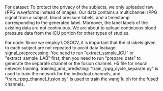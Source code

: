 For dataset:
To protect the privacy of the subjects, we only uploaded raw rPPG waveforms instead of images. 
Our data contains a multichannel rPPG signal from a subject, blood pressure labels, and a timestamp corresponding to the generated label.
Moreover, the label labels of the existing data are not continuous. 
We are about to upload continuous blood pressure data from the ICU portion for other types of studies.


For code:
Since we employ LOSOCV, it is important that the id labels given to each subject are not repeated to avoid data leakage.
signal_preprocessing: You need to run "extract_sample_ICU" or "extract_sample_LAB" first, then you need to run "prepare_data" to generate the separate channel or the fusion channel. H5 file for neural network training.
training_and_predicting: "train_rppg_cycle_separate.py"  is used to train the network for the individual channels, and "train_rppg_channel_fusion.py" is used to train the wang'lu oh for the fused channels.

